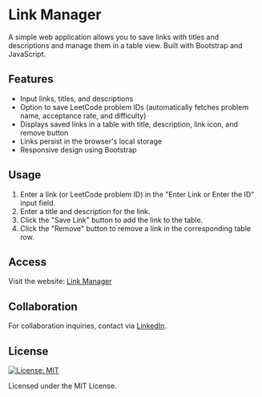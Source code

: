 # Link Manager

A simple web application allows you to save links with titles and descriptions and manage them in a table view. Built with Bootstrap and JavaScript.

## Features

- Input links, titles, and descriptions
- Option to save LeetCode problem IDs (automatically fetches problem name, acceptance rate, and difficulty)
- Displays saved links in a table with title, description, link icon, and remove button
- Links persist in the browser's local storage
- Responsive design using Bootstrap

## Usage

1. Enter a link (or LeetCode problem ID) in the "Enter Link or Enter the ID" input field.
2. Enter a title and description for the link.
3. Click the "Save Link" button to add the link to the table.
4. Click the "Remove" button to remove a link in the corresponding table row.

## Access
Visit the website: [Link Manager](https://link-manager-farneet.netlify.app/)

## Collaboration
For collaboration inquiries, contact via [LinkedIn](https://www.linkedin.com/in/farneet-singh-6b155b208/).

## License
[![License: MIT](https://img.shields.io/badge/License-MIT-yellow.svg)](https://opensource.org/licenses/MIT)

Licensed under the MIT License.

